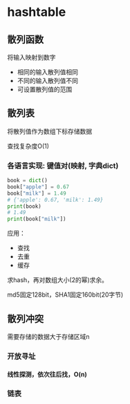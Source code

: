 # hashtable

## 散列函数

将输入映射到数字

- 相同的输入散列值相同
- 不同的输入散列值不同
- 可设置散列值的范围

## 散列表

将散列值作为数组下标存储数据

查找复杂度O(1)

### 各语言实现: 键值对(映射, 字典dict)

```python tab="Python"
book = dict()
book["apple"] = 0.67
book["milk"] = 1.49
# {'apple': 0.67, 'milk': 1.49}
print(book)
# 1.49
print(book["milk"])
```

应用：  
- 查找
- 去重
- 缓存

求hash，再对数组大小(2的幂)求余。

md5固定128bit，SHA1固定160bit(20字节)

## 散列冲突

需要存储的数据大于存储区域n

### 开放寻址

#### 线性探测，依次往后找，O(n)

### 链表
